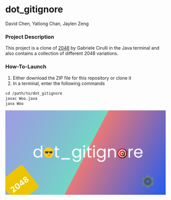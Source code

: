 # dot_gitignore

David Chen, Yatlong Chan, Jaylen Zeng

### Project Description
This project is a clone of [2048](https://play2048.co/) by Gabriele Cirulli in the Java terminal and also contains a collection of different 2048 variations.

### How-To-Launch
1. Either download the ZIP file for this repository or clone it 
2. In a terminal, enter the following commands
```
cd /path/to/dot_gitignore
javac Woo.java
java Woo
```

![Tux, the Linux mascot](/flag.jpg)
